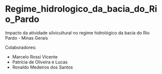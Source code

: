 # Regime_hidrologico_da_bacia_do_Rio_Pardo
Impacto da atividade silvicultural no regime hidrológico da bacia do Rio Pardo - Minas Gerais

Colaboradores:
- Marcelo Rossi Vicente
- Patrícia de Oliveira e Lucas
- Ronaldo Medeiros dos Santos

